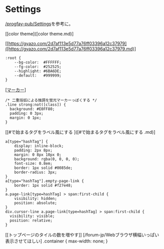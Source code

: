 # Settings



[](https://gyazo.com/641dfa2be02c3674241a26f4d64af4e8)

[/progfay-pub/Settings](/progfay-pub/Settings.md)を参考に。

[[color theme]([color theme.md)]

[[https://gyazo.com/2d7af113e5d77a76ff03396a12c37979]([https://gyazo.com/2d7af113e5d77a76ff03396a12c37979.md)]

    :root {
   		--bg-color:  #FFFFFF;
   		--fg-color:  #252525;
   		--highlight: #6BA6DE;
   		--default:   #999999;
    }

[[マーカー]([マーカー.md)]

    /* 二重括弧による強調を蛍光マーカーっぽくする */
    .line strong:not([class]) { 
      background: #E0FF80;
      padding: 0 3px;
      margin: 0 1px;
    }

[[#で始まるタグをラベル風にする ]([#で始まるタグをラベル風にする .md)]

    a[type="hashTag"] {
   		display: inline-block;
      	padding: 2px 8px;
        margin: 0 8px 10px 0;
        background: rgba(0, 0, 0, 0);
        font-size: 0.8em;
        border: 1px solid #0085de;
        border-radius: 3px;
    }
    a[type="hashTag"].empty-page-link {
    	border: 1px solid #f27e48;
    }
    a.page-link[type=hashTag] > span:first-child {
    	visibility: hidden;
      	position: absolute;
    }
    div.cursor-line a.page-link[type=hashTag] > span:first-child {
      visibility: visible;
      position: relative;
    }
   [[トップページのタイルの数を増やす]] [/forum-jp/Webブラウザ横幅いっぱい表示させてほしい]
    .container {
      max-width: none;
      }

